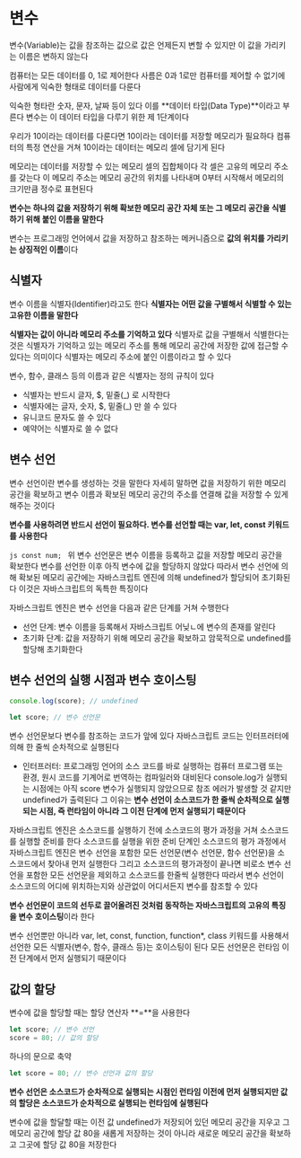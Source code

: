 # 변수

변수(Variable)는 값을 참조하는 값으로 값은 언제든지 변할 수 있지만 이 값을 가리키는 이름은 변하지 않는다

컴퓨터는 모든 데이터를 0, 1로 제어한다
사름은 0과 1로만 컴퓨터를 제어할 수 없기에 사람에게 익숙한 형태로 데이터를 다룬다

익숙한 형타란 숫자, 문자, 날짜 등이 있다
이를 **데이터 타입(Data Type)**이라고 부른다
변수는 이 데이터 타입을 다루기 위한 제 1단계이다

우리가 10이라는 데이터를 다룬다면 10이라는 데이터를 저장할 메모리가 필요하다
컴퓨터의 특정 연산을 거쳐 10이라는 데이터는 메모리 셀에 담기게 된다

메모리는 데이터를 저장할 수 있는 메모리 셀의 집합체이다
각 셀은 고유의 메모리 주소를 갖는다
이 메모리 주소는 메모리 공간의 위치를 나타내며 0부터 시작해서 메모리의 크기만큼 정수로 표현된다

**변수는 하나의 값을 저장하기 위해 확보한 메모리 공간 자체 또는 그 메모리 공간을 식별하기 위해 붙인 이름을 말한다**

변수는 프로그래밍 언어에서 값을 저장하고 참조하는 메커니즘으로 **값의 위치를 가리키는 상징적인 이름**이다


## 식별자

변수 이름을 식별자(Identifier)라고도 한다
**식별자는 어떤 값을 구별해서 식별할 수 있는 고유한 이름을 말한다**

**식별자는 값이 아니라 메모리 주소를 기억하고 있다**
식별자로 값을 구별해서 식별한다는 것은 식별자가 기억하고 있는 메모리 주소를 통해
메모리 공간에 저장한 값에 접근할 수 있다는 의미이다
식별자는 메모리 주소에 붙인 이름이라고 할 수 있다

변수, 함수, 클래스 등의 이름과 같은 식별자는 정의 규칙이 있다

- 식별자는 반드시 글자, $, 밑줄(_) 로 시작한다
- 식별자에는 글자, 숫자, $, 밑줄(_) 만 쓸 수 있다
- 유니코드 문자도 쓸 수 있다
- 예약어는 식별자로 쓸 수 없다


## 변수 선언
변수 선언이란  변수를 생성하는 것을 말한다
자세히 말하면 값을 저장하기 위한 메모리 공간을 확보하고 변수 이름과 확보된 메모리 공간의 주소를 연결해
값을 저장할 수 있게 해주는 것이다

**변수를 사용하려면 반드시 선언이 필요하다. 변수를 선언할 때는 var, let, const 키워드를 사용한다**

``js
const num;
``
위 변수 선언문은 변수 이름을 등록하고 값을 저장할 메모리 공간을 확보한다
변수를 선언한 이후 아직 변수에 값을 할당하지 않았다
따라서 변수 선언에 의해 확보된 메모리 공간에는 자바스크립트 엔진에 의해 undefined가 할당되어 초기화된다
이것은 자바스크립트의 독특한 특징이다

자바스크립트 엔진은 변수 선언을 다음과 같은 단계를 거쳐 수행한다
- 선언 단계: 변수 이름을 등록해서 자바스크립트 어닞ㄴ에 변수의 존재를 알린다
- 초기화 단계: 값을 저장하기 위해 메모리 공간을 확보하고 암묵적으로 undefined를 할당해 초기화한다


## 변수 선언의 실행 시점과 변수 호이스팅
```js
console.log(score); // undefined

let score; // 변수 선언문
```
변수 선언문보다 변수를 참조하는 코드가 앞에 있다
자바스크립트 코드는 인터프러터에 의해 한 줄씩 순차적으로 실행된다
- 인터프러터: 프로그래밍 언어의 소스 코드를 바로 실행하는 컴퓨터 프로그램 또는 환경, 원시 코드를 기계어로 번역하는 컴파일러와 대비된다
console.log가 실행되는 시점에는 아직 score 변수가 실행되지 않았으므로 
참조 에러가 발생할 것 같지만 undefined가 출력된다
그 이유는 **변수 선언이 소스코드가 한 줄씩 순차적으로 실행되는 시점, 즉 런타임이 아니라 그 이전 단계에 먼저 실행되기 때문이다**

자바스크립트 엔진은 소스코드를 실행하기 전에 소스코드의 평가 과정을 거쳐 소스코드를 실행할 준비를 한다
소스코드를 실행을 위한 준비 단계인 소스코드의 평가 과정에서 자바스크립트 엔진은 변수 선언을 포함한
모든 선언문(변수 선언문, 함수 선언문)을 소스코드에서 찾아내 먼저 실행한다
그리고 소스코드의 평가과정이 끝나면 비로소 변수 선언을 포함한 모든 선언문을 제외하고 소스코드를 한줄씩 실행한다
따라서 변수 선언이 소스코드의 어디에 위치하는지와 상관없이 어디서든지 변수를 참조할 수 있다

**변수 선언문이 코드의 선두로 끌어올려진 것처럼 동작하는 자바스크립트의 고유의 특징을 변수 호이스팅**이라 한다

변수 선언뿐만 아니라 var, let, const, function, function*, class 키워드를 사용해서
선언한 모든 식별자(변수, 함수, 클래스 등)는 호이스팅이 된다
모든 선언문은 런타임 이전 단계에서 먼저 실행되기 때문이다


## 값의 할당

변수에 값을 할당할 때는 할당 연산자 **=**을 사용한다
```js
let score; // 변수 선언
score = 80; // 값의 할당
```
하나의 문으로 축약
```js
let score = 80; // 변수 선언과 값의 할당
```
**변수 선언은 소스코드가 순차적으로 실행되는 시점인 런타임 이전에 먼저 실행되지만 값의 할당은 소스코드가 순차적으로 실행되는 런타임에 실행된다**

변수에 값을 할달할 때는 이전 값 undefined가 저장되어 있던 메모리 공간을 지우고 그 메모리 공간에 할당 값 80을 새롭게 저장하는 것이 아니라
새로운 메모리 공간을 확보하고 그곳에 할당 값 80을 저장한다